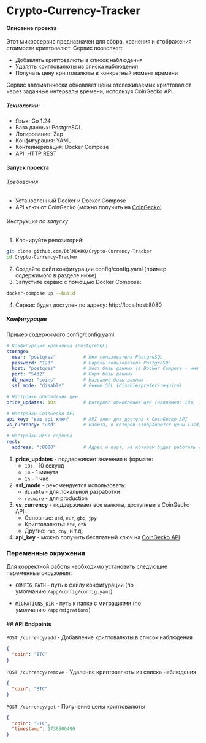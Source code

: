 # Crypto-Currency-Tracker

#### Описание проекта

Этот микросервис предназначен для сбора, хранения и отображения стоимости криптовалют. Сервис позволяет:

* Добавлять криптовалюты в список наблюдения
* Удалять криптовалюты из списка наблюдения
* Получать цену криптовалюты в конкретный момент времени

Сервис автоматически обновляет цены отслеживаемых криптовалют через заданные интервалы времени, используя CoinGecko API.

##### Технологии:

* Язык: Go 1.24
* База данных: PostgreSQL
* Логирование: Zap
* Конфигурация: YAML
* Контейнеризация: Docker Compose
* API: HTTP REST

#### Запуск проекта
###### Требования

* Установленный Docker и Docker Compose
* API ключ от CoinGecko (можно получить на [CoinGecko](https://www.coingecko.com/))

###### Инструкция по запуску
1. Клонируйте репозиторий:
```bash
git clone github.com/DblMOKRQ/Crypto-Currency-Tracker
cd Crypto-Currency-Tracker
```
2. Создайте файл конфигурации config/config.yaml (пример содержимого в разделе ниже)
3. Запустите сервис с помощью Docker Compose:

```bash
docker-compose up --build
```
4. Сервис будет доступен по адресу: http://localhost:8080

##### Конфигурация

Пример содержимого config/config.yaml:
```yaml
# Конфигурация хранилища (PostgreSQL)
storage:
  user: "postgres"          # Имя пользователя PostgreSQL
  password: "123"           # Пароль пользователя PostgreSQL
  host: "postgres"          # Хост базы данных (в Docker Compose - имя сервиса)
  port: "5432"              # Порт базы данных
  db_name: "coins"          # Название базы данных
  ssl_mode: "disable"       # Режим SSL (disable/prefer/require)

# Настройки обновления цен
price_updates: 10s          # Интервал обновления цен (например: 10s, 1m)

# Настройки CoinGecko API
api_key: "ваш_api_ключ"     # API ключ для доступа к CoinGecko API
vs_currency: "usd"          # Валюта, в которой отображаются цены (usd, eur, rub и т.д.)

# Настройки REST сервера
rest:
  address: ":8080"          # Адрес и порт, на котором будет работать сервер
```
1. **price_updates** - поддерживает значения в формате:
    - `10s` - 10 секунд
    - `1m` - 1 минута
    - `1h` - 1 час
2. **ssl_mode** - рекомендуется использовать:
    - `disable` - для локальной разработки
    - `require` - для production
3. **vs_currency** - поддерживает все валюты, доступные в CoinGecko API:
    - Основные: `usd`, `eur`, `gbp`, `jpy`
    - Криптовалюты: `btc`, `eth`
    - Другие: `rub`, `cny`, и т.д.
4. **api_key** - можно получить бесплатный ключ на [CoinGecko API](https://www.coingecko.com/en/api)
### Переменные окружения

Для корректной работы необходимо установить следующие переменные окружения:

- `CONFIG_PATH` - путь к файлу конфигурации (по умолчанию `/app/config/config.yaml`)

- `MIGRATIONS_DIR` - путь к папке с миграциями (по умолчанию `/app/migrations`)

#### ## API Endpoints

`POST /currency/add` - Добавление криптовалюты в список наблюдения
```json
{
  "coin": "BTC"
}
```
`POST /currency/remove` - Удаление криптовалюты из списка наблюдения
```json
{
  "coin": "BTC"
}
```
`POST /currency/get` - Получение цены криптовалюты
```json
{
  "coin": "BTC",
  "timestamp": 1736500490
}
```
